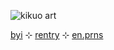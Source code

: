 ![kikuo art](https://i.pinimg.com/474x/30/1a/c2/301ac22cc8d6d9758a9dc2e05398ee64.jpg)

[byi](https://rentry.co/byikeith) ⊹ [rentry](https://rentry.co/otherkith) ⊹ [en.prns](https://en.pronouns.page/@happilyhazel)

<!--
**keitheatsteeth/keitheatsteeth** is a ✨ _special_ ✨ repository because its `README.md` (this file) appears on your GitHub profile.

Here are some ideas to get you started:

- 🔭 I’m currently working on ...
- 🌱 I’m currently learning ...
- 👯 I’m looking to collaborate on ...
- 🤔 I’m looking for help with ...
- 💬 Ask me about ...
- 📫 How to reach me: ...
- 😄 Pronouns: ...
- ⚡ Fun fact: ...
-->
